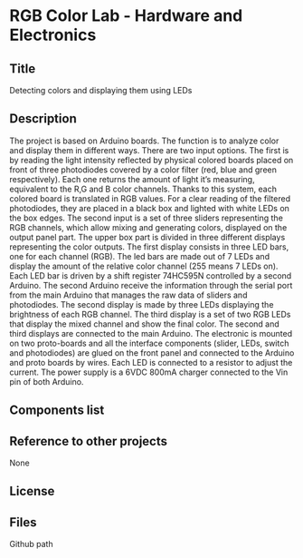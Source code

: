 RGB Color Lab - Hardware and Electronics
================

Title
--------
Detecting colors and displaying them using LEDs

Description
--------
The project is based on Arduino boards. The function is to analyze color and display them in different ways. There are two input options. The first is by reading the light intensity reflected by physical colored boards placed on front of three photodiodes covered by a color filter (red, blue and green respectively). Each one returns the amount of light it’s measuring, equivalent to the R,G and B color channels. Thanks to this system, each colored board is translated in RGB values. For a clear reading of the filtered photodiodes, they are placed in a black box and lighted with white LEDs on the box edges. The second input is a set of three sliders representing the RGB channels, which allow mixing and generating colors, displayed on the output panel part.
The upper box part is divided in three different displays representing the color outputs. The first display consists in three LED bars, one for each channel (RGB). The led bars are made out of 7 LEDs and display the amount of the relative color channel (255 means 7 LEDs on). Each LED bar is driven by a shift register 74HC595N controlled by a second Arduino. The second Arduino receive the information through the serial port from the main Arduino that manages the raw data of sliders and photodiodes.
The second display is made by three LEDs displaying the brightness of each RGB channel. The third display is a set of two RGB LEDs that display the mixed channel and show the final color. The second and third displays are connected to the main Arduino.
The electronic is mounted on two proto-boards and all the interface components (slider, LEDs, switch and photodiodes) are glued on the front panel and connected to the Arduino and proto boards by wires. Each LED is connected to a resistor to adjust the current.
The power supply is a 6VDC 800mA charger connected to the Vin pin of both Arduino.

Components list
--------


Reference to other projects
--------
None

License
--------

Files
--------
Github path
